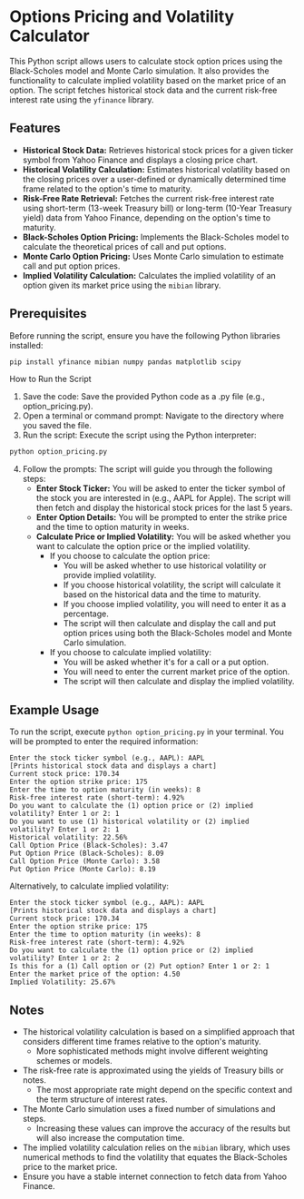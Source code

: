 # Options Pricing and Volatility Calculator
This Python script allows users to calculate stock option prices using the Black-Scholes model and Monte Carlo simulation. It also provides the functionality to calculate implied volatility based on the market price of an option. The script fetches historical stock data and the current risk-free interest rate using the `yfinance` library.

## Features

* **Historical Stock Data:** Retrieves historical stock prices for a given ticker symbol from Yahoo Finance and displays a closing price chart.
* **Historical Volatility Calculation:** Estimates historical volatility based on the closing prices over a user-defined or dynamically determined time frame related to the option's time to maturity.
* **Risk-Free Rate Retrieval:** Fetches the current risk-free interest rate using short-term (13-week Treasury bill) or long-term (10-Year Treasury yield) data from Yahoo Finance, depending on the option's time to maturity.
* **Black-Scholes Option Pricing:** Implements the Black-Scholes model to calculate the theoretical prices of call and put options.
* **Monte Carlo Option Pricing:** Uses Monte Carlo simulation to estimate call and put option prices.
* **Implied Volatility Calculation:** Calculates the implied volatility of an option given its market price using the `mibian` library.

## Prerequisites

Before running the script, ensure you have the following Python libraries installed:

```bash
pip install yfinance mibian numpy pandas matplotlib scipy
```

How to Run the Script
1. Save the code: Save the provided Python code as a .py file (e.g., option_pricing.py).
2. Open a terminal or command prompt: Navigate to the directory where you saved the file.
3. Run the script: Execute the script using the Python interpreter:
```bash
python option_pricing.py
```
4. Follow the prompts: The script will guide you through the following steps:
    * **Enter Stock Ticker:** You will be asked to enter the ticker symbol of the stock you are interested in (e.g., AAPL for Apple). The script will then fetch and display the historical stock prices for the last 5 years.
    * **Enter Option Details:** You will be prompted to enter the strike price and the time to option maturity in weeks.
    * **Calculate Price or Implied Volatility:** You will be asked whether you want to calculate the option price or the implied volatility.
        * If you choose to calculate the option price:
            * You will be asked whether to use historical volatility or provide implied volatility.
            * If you choose historical volatility, the script will calculate it based on the historical data and the time to maturity.
            * If you choose implied volatility, you will need to enter it as a percentage.
            * The script will then calculate and display the call and put option prices using both the Black-Scholes model and Monte Carlo simulation.
        * If you choose to calculate implied volatility:
            * You will be asked whether it's for a call or a put option.
            * You will need to enter the current market price of the option.
            * The script will then calculate and display the implied volatility.

## Example Usage
To run the script, execute `python option_pricing.py` in your terminal. You will be prompted to enter the required information:
```
Enter the stock ticker symbol (e.g., AAPL): AAPL
[Prints historical stock data and displays a chart]
Current stock price: 170.34
Enter the option strike price: 175
Enter the time to option maturity (in weeks): 8
Risk-free interest rate (short-term): 4.92%
Do you want to calculate the (1) option price or (2) implied volatility? Enter 1 or 2: 1
Do you want to use (1) historical volatility or (2) implied volatility? Enter 1 or 2: 1
Historical volatility: 22.56%
Call Option Price (Black-Scholes): 3.47
Put Option Price (Black-Scholes): 8.09
Call Option Price (Monte Carlo): 3.58
Put Option Price (Monte Carlo): 8.19
```

Alternatively, to calculate implied volatility:
```
Enter the stock ticker symbol (e.g., AAPL): AAPL
[Prints historical stock data and displays a chart]
Current stock price: 170.34
Enter the option strike price: 175
Enter the time to option maturity (in weeks): 8
Risk-free interest rate (short-term): 4.92%
Do you want to calculate the (1) option price or (2) implied volatility? Enter 1 or 2: 2
Is this for a (1) Call option or (2) Put option? Enter 1 or 2: 1
Enter the market price of the option: 4.50
Implied Volatility: 25.67%
```

## Notes
* The historical volatility calculation is based on a simplified approach that considers different time frames relative to the option's maturity.
    * More sophisticated methods might involve different weighting schemes or models.
* The risk-free rate is approximated using the yields of Treasury bills or notes.
    * The most appropriate rate might depend on the specific context and the term structure of interest rates.
* The Monte Carlo simulation uses a fixed number of simulations and steps.
    * Increasing these values can improve the accuracy of the results but will also increase the computation time.
* The implied volatility calculation relies on the `mibian` library, which uses numerical methods to find the volatility that equates the Black-Scholes price to the market price.
* Ensure you have a stable internet connection to fetch data from Yahoo Finance.
          
